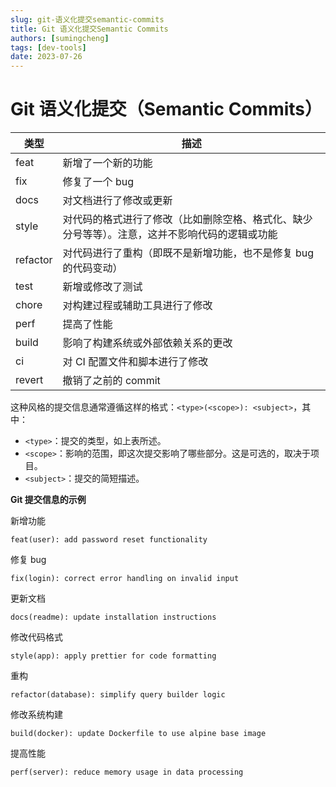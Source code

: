 ```yaml
---
slug: git-语义化提交semantic-commits
title: Git 语义化提交Semantic Commits
authors: [sumingcheng]
tags: [dev-tools]
date: 2023-07-26
---
```


# Git 语义化提交（Semantic Commits）

| 类型     | 描述                                                                                           |
| -------- | ---------------------------------------------------------------------------------------------- |
| feat     | 新增了一个新的功能                                                                             |
| fix      | 修复了一个 bug                                                                                 |
| docs     | 对文档进行了修改或更新                                                                         |
| style    | 对代码的格式进行了修改（比如删除空格、格式化、缺少分号等等）。注意，这并不影响代码的逻辑或功能 |
| refactor | 对代码进行了重构（即既不是新增功能，也不是修复 bug 的代码变动）                                |
| test     | 新增或修改了测试                                                                               |
| chore    | 对构建过程或辅助工具进行了修改                                                                 |
| perf     | 提高了性能                                                                                     |
| build    | 影响了构建系统或外部依赖关系的更改                                                             |
| ci       | 对 CI 配置文件和脚本进行了修改                                                                 |
| revert   | 撤销了之前的 commit                                                                            |

这种风格的提交信息通常遵循这样的格式：`<type>(<scope>): <subject>`，其中：

- `<type>`：提交的类型，如上表所述。
- `<scope>`：影响的范围，即这次提交影响了哪些部分。这是可选的，取决于项目。
- `<subject>`：提交的简短描述。

**Git 提交信息的示例**

新增功能

```
feat(user): add password reset functionality
```

修复 bug

```
fix(login): correct error handling on invalid input
```

更新文档

```
docs(readme): update installation instructions
```

修改代码格式

```
style(app): apply prettier for code formatting
```

重构

```
refactor(database): simplify query builder logic
```

修改系统构建

```
build(docker): update Dockerfile to use alpine base image
```

提高性能

```
perf(server): reduce memory usage in data processing
```
